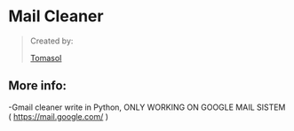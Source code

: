 # Mail Cleaner

>Created by:
>
>[TomasoI](https://github.com/TomasoI)

## More info:

-Gmail cleaner write in Python, ONLY WORKING ON GOOGLE MAIL SISTEM ( https://mail.google.com/ )
